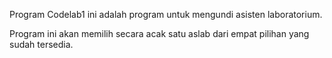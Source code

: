 Program Codelab1 ini adalah program untuk mengundi asisten laboratorium.

Program ini akan memilih secara acak satu aslab dari empat pilihan yang sudah tersedia.

